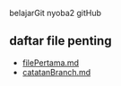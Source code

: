 belajarGit
nyoba2 gitHub

## daftar file penting

- [filePertama.md](filePertama.md)
- [catatanBranch.md](catatanBranch.md)
